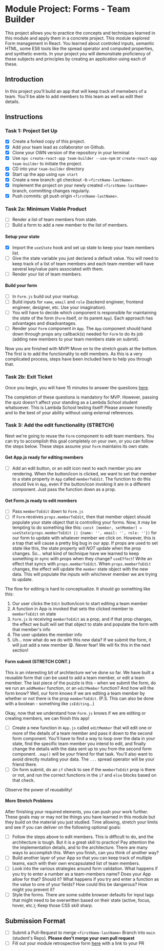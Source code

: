 # Module Project: Forms - Team Builder

This project allows you to practice the concepts and techniques learned in this
module and apply them in a concrete project. This module explored Form
management in React. You learned about controled inputs, semantic HTML, some ES6
tools like the spread operator and computed properties, and synthetic events. In
your project you will demonstrate proficiency of these subjects and principles
by creating an application using each of these.

## Introduction

In this project you'll build an app that will keep track of memebers of a team.
You'll be able to add members to this team as well as edit their details.

## Instructions

### Task 1: Project Set Up

- [x] Create a forked copy of this project.
- [x] Add your team lead as collaborator on Github.
- [x] Clone your OWN version of the repository in your terminal
- [x] Use `npx create-react-app team-builder --use-npm` or
      `create-react-app team-builder` to initiate the project.
- [x] CD into your `team-builder` directory
- [x] Start up the app using `npm start`
- [x] Create a new branch: git checkout -b `<firstName-lastName>`.
- [x] Implement the project on your newly created `<firstName-lastName>` branch,
      committing changes regularly.
- [x] Push commits: git push origin `<firstName-lastName>`.

### Task 2a: Minimum Viable Product

- [ ] Render a list of team members from state.
- [ ] Build a form to add a new member to the list of members.

#### Setup your state

- [x] Import the `useState` hook and set up state to keep your team members
      list.
- [ ] Give the state variable you just declared a default value. You will need
      to keep track of a list of team members and each team member will have
      several key/value pairs associated with them.
- [ ] Render your list of team members.

#### Build your form

- [ ] In `Form.js` build out your markup.
- [ ] Build inputs for `name`, `email` and `role` (backend engineer, frontend
      engineer, designer, etc. Use your imagination).
- [ ] You will have to decide which component is responsible for maintaining the
      _state_ of the form (`Form` itself, or its parent `App`). Each approach
      has advantages and disadvantages.
- [ ] Render your `Form` component in `App`. The `App` component should hand
      down through props any callback(s) needed for `Form` to do its job (adding
      new members to your team members state on submit).

Now you are finished with MVP! Move on to the stretch goals at the bottom. The
first is to add the functionality to edit members. As this is a very complicated
process, steps have been included here to help you through that.

### Task 2b: Exit Ticket

Once you begin, you will have 15 minutes to answer the questions
[here](https://app.codesignal.com/public-test/sWqBFjaYTdNm4wbjZ/qSjimc6Js9MnbZ).

The completion of these questions is mandatory for MVP. However, passing the
quiz doesn't affect your standing as a Lambda School student whatsoever. This is
Lambda School testing itself! Please answer honestly and to the best of your
ability without using external references.

### Task 3: Add the edit functionality (STRETCH)

Next we're going to reuse the `Form` component to edit team members. You can try
to accomplish this goal completely on your own, or you can follow the steps
below. These steps assume your `Form` maintains its own state.

#### Get App.js ready for editing members

- [ ] Add an edit button, or an edit icon next to each member you are rendering.
      When the button/icon is clicked, we want to set that member to a state
      property in `App` called `memberToEdit`. The function to do this should
      live in `App`, even if the button/icon invoking it are in a different
      component. Just pass the function down as a prop.

#### Get Form.js ready to edit members

- [ ] Pass `memberToEdit` down to `Form.js`
- [ ] If `Form` receives `props.memberToEdit`, then that member object should
      populate your state object that is controlling your forms. Now, it may be
      tempting to do something like this:
      `const [member, setMember] = useState(props.memberToEdit || {name: '', email: '', role: ''})`
      for our form to update with whatever member we click on. However, this is
      a trap that will cause a pretty big bug in our app. If props are used to
      set state like this, the state property will _NOT_ update when the prop
      changes. So... what kind of technique have we learned to keep something in
      sync with props when they change? `useEffect`! Write an effect that syncs
      with `props.memberToEdit`. When `props.memberToEdit` changes, the effect
      will update the `member` state object with the new data. This will
      populate the inputs with whichever member we are trying to update.

The flow for editing is hard to conceptualize. It should go something like this:

1. Our user clicks the `Edit` button/icon to start editing a team member
1. A function in App is invoked that sets the clicked member to `memberToEdit`
   on state
1. `Form.js` is receiving `memberToEdit` as a prop, and if that prop changes,
   the effect we built will set that object to state and populate the form with
   that member's info
1. The user updates the member info
1. Uh... now what do we do with this new data? If we submit the form, it will
   just add a new member 😫. Never fear! We will fix this in the next section!

#### Form submit (STRETCH CONT.)

This is an interesting bit of architecture we've done so far. We have built a
reusable form that can be used to add a team member, or edit a team member. The
last piece of the puzzle is this - when we submit the form, do we run an
`addMember` function, or an `editMember` function? And how will the form know?
Well, our form knows if we are editing a team member by whether or not there is
the prop `memberToEdit`. (P.S. This can also be done with a boolean - something
like `isEditing`...)

Okay, now that we understand how `Form.js` knows if we are editing or creating
members, we can finish this app!

- [ ] Create a new function in `App.js` called `editMember` that will edit one
      or more of the details of a team member and pass it down to the second
      form component. You'll have to find a way to loop over the data in your
      state, find the specific team member you intend to edit, and finally
      change the details with the data sent up to you from the second form
      component. `.map()` will be your friend for that task. You'll also want to
      avoid directly mutating your data. The `...` spread operator will be your
      friend there.
- [ ] On form submit, do an `if` check to see if the `memberToEdit` prop is
      there or not, and run the correct functions in the `if` and `else` blocks
      based on that check.

Observe the power of reusability!

#### More Stretch Problems

After finishing your required elements, you can push your work further. These
goals may or may not be things you have learned in this module but they build on
the material you just studied. Time allowing, stretch your limits and see if you
can deliver on the following optional goals:

- [ ] Follow the steps above to edit members. This is difficult to do, and the
      architecture is tough. But it is a great skill to practice! Pay attention
      the the implementation details, and to the architecture. There are many
      ways to accomplish this. When you finish, can you think of another way?
- [ ] Build another layer of your App so that you can keep track of multiple
      teams, each with their own encapsulated list of team members.
- [ ] Look into the various strategies around form validation. What happens if
      you try to enter a number as a team-members name? Does your App allow for
      that? Should it? What happens if you try and enter a function as the value
      to one of your fields? How could this be dangerous? How might you prevent
      it?
- [ ] Style the forms. There are some subtle browser defaults for input tags
      that might need to be overwritten based on their state (active, focus,
      hover, etc.); Keep those CSS skill sharp.

## Submission Format

- [ ] Submit a Pull-Request to merge `<firstName-lastName>` Branch into `main`
      (student's Repo). **Please don't merge your own pull request**
- [ ] Fill out your module retrospective form
      [here](https://forms.lambdaschool.com/module-retrospective) with a link to
      your PR
